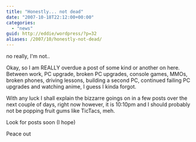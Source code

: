 ```yaml
---
title: "Honestly... not dead"
date: "2007-10-18T22:12:00+00:00"
categories: 
  - "news"
guid: http://eddie/wordpress/?p=32
aliases: /2007/10/honestly-not-dead/
---
```


no really, I'm not..

Okay, so I am REALLY overdue a post of some kind or another on here. Between work, PC upgrade, broken PC upgrades, console games, MMOs, broken phones, driving lessons, building a second PC, continued failing PC upgrades and watching anime, I guess I kinda forgot.

With any luck I shall explain the bizzarre goings on in a few posts over the next couple of days, right now however, it is 10:10pm and I should probably not be popping fruit gums like TicTacs, meh.

Look for posts soon (I hope)

Peace out
